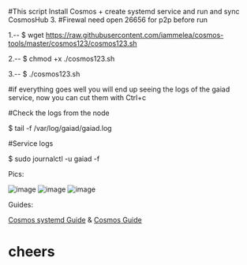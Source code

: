 #This script Install Cosmos + create systemd service and run and sync CosmosHub 3.
#Firewal need open 26656 for p2p before run

1.-- $ wget https://raw.githubusercontent.com/iammelea/cosmos-tools/master/cosmos123/cosmos123.sh

2.-- $ chmod +x ./cosmos123.sh

3.-- $ ./cosmos123.sh


#if everything goes well you will end up seeing the logs of the gaiad service, now you can cut them with Ctrl+c

#Check the logs from the node

$ tail -f /var/log/gaiad/gaiad.log

#Service logs

$ sudo journalctl -u gaiad -f

Pics:

![image](https://meleatrust.com/wp-content/uploads/2020/03/Screenshot-from-2020-03-03-19-48-02.png)
![image](https://meleatrust.com/wp-content/uploads/2020/03/Screenshot-from-2020-03-03-19-47-21.png)
![image](https://meleatrust.com/wp-content/uploads/2020/03/Screenshot-from-2020-03-03-19-48-33.png)

Guides:

[Cosmos systemd Guide](https://medium.com/@meleacrypto/systemd-to-manage-the-atom-cosmos-node-fda482999f4a)
&
[Cosmos Guide](https://medium.com/@meleacrypto/atom-cosmos-hub-3-tutorial-be-your-own-crypto-bank-838b37fe1c86)

# cheers
